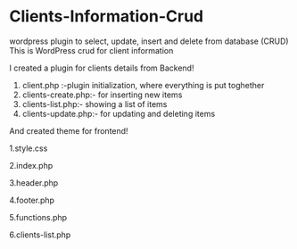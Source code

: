 # Clients-Information-Crud
wordpress plugin to select, update, insert and delete from database (CRUD)
This is WordPress crud for client information 


I created a plugin for clients details from Backend!
1. client.php :-plugin initialization, where everything is put toghether
2. clients-create.php:- for inserting new items
3. clients-list.php:- showing a list of items
4. clients-update.php:- for updating and deleting items


And created theme for frontend!

1.style.css

2.index.php

3.header.php

4.footer.php

5.functions.php

6.clients-list.php
